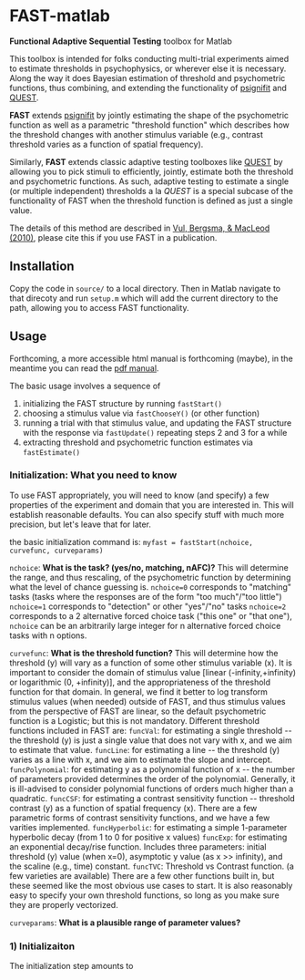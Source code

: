 FAST-matlab
===========

**Functional Adaptive Sequential Testing** toolbox for Matlab

This toolbox is intended for folks conducting multi-trial experiments aimed to estimate thresholds in psychophysics, or wherever else it is necessary. Along the way it does Bayesian estimation of threshold and psychometric functions, thus combining, and extending the functionality of [psignifit](http://psignifit.sourceforge.net/) and [QUEST](http://psych.nyu.edu/pelli/software.html).

**FAST** extends [psignifit](http://psignifit.sourceforge.net/) by jointly estimating the shape of the psychometric function as well as a parametric "threshold function" which describes how the threshold changes with another stimulus variable (e.g., contrast threshold varies as a function of spatial frequency).

Similarly, **FAST** extends classic adaptive testing toolboxes like [QUEST](http://psych.nyu.edu/pelli/software.html) by allowing you to pick stimuli to efficiently, jointly, estimate both the threshold and psychometric functions.  As such, adaptive testing to estimate a single (or multiple independent) thresholds a la _QUEST_ is a special subcase of the functionality of FAST when the threshold function is defined as just a single value.

The details of this method are described in [Vul, Bergsma, & MacLeod (2010)](http://www.evullab.org/pdf/s6.pdf), please cite this if you use FAST in a publication.

## Installation

Copy the code in `source/` to a local directory.  Then in Matlab navigate to that direcoty and run `setup.m` which will add the current directory to the path, allowing you to access FAST functionality.

## Usage

Forthcoming, a more accessible html manual is forthcoming (maybe), in the meantime you can read the [pdf manual](https://github.com/evule/FAST-matlab/raw/master/manual-latex/FAST-manual.pdf).

The basic usage involves a sequence of
1) initializing the FAST structure by running `fastStart()`
2) choosing a stimulus value via `fastChooseY()` (or other function)
3) running a trial with that stimulus value, and updating the FAST structure with the response via `fastUpdate()`
repeating steps 2 and 3 for a while
4) extracting threshold and psychometric function estimates via `fastEstimate()`

### Initialization: What you need to know

To use FAST appropriately, you will need to know (and specify) a few properties of the experiment and domain that you are interested in.  This will establish reasonable defaults.  You can also specify stuff with much more precision, but let's leave that for later.

the basic initialization command is: `myfast = fastStart(nchoice, curvefunc, curveparams)`

`nchoice`: **What is the task? (yes/no, matching, nAFC)?**
This will determine the range, and thus rescaling, of the psychometric function by determining what the level of chance guessing is. 
`nchoice=0` corresponds to "matching" tasks (tasks where the responses are of the form "too much"/"too little")
`nchoice=1` corresponds to "detection" or other "yes"/"no" tasks
`nchoice=2` corresponds to a 2 alternative forced choice task ("this one" or "that one"), `nchoice` can be an arbitrarily large integer for n alternative forced choice tasks with n options.

`curvefunc`: **What is the threshold function?**
This will determine how the threshold (y) will vary as a function of some other stimulus variable (x).  It is important to consider the domain of stimulus value [linear (-infinity,+infinity) or logarithmic (0, +infinity)], and the appropriateness of the threshold function for that domain.  In general, we find it better to log transform stimulus values (when needed) outside of FAST, and thus stimulus values from the perspective of FAST are linear, so the default psychometric function is a Logistic; but this is not mandatory.
Different threshold functions included in FAST are:
`funcVal`: for estimating a single threshold -- the threshold (y) is just a single value that does not vary with x, and we aim to estimate that value.
`funcLine`: for estimating a line -- the threshold (y) varies as a line with x, and we aim to estimate the slope and intercept.
`funcPolynomial`: for estimating y as a polynomial function of x -- the number of parameters provided determines the order of the polynomial.  Generally, it is ill-advised to consider polynomial functions of orders much higher than a quadratic.
`funcCSF`: for estimating a contrast sensitivity function -- threshold contrast (y) as a function of spatial frequency (x).  There are a few parametric forms of contrast sensitivity functions, and we have a few varities implemented.
`funcHyperbolic`: for estimating a simple 1-parameter hyperbolic decay (from 1 to 0 for positive x values)
`funcExp`: for estimating an exponential decay/rise function.  Includes three parameters: initial threshold (y) value (when x=0), asymptotic y value (as x >> infinity), and the scaline (e.g., time) constant.
`funcTVC`: Threshold vs Contrast function.  (a few varieties are available)
There are a few other functions built in, but these seemed like the most obvious use cases to start.  It is also reasonably easy to specify your own threshold functions, so long as you make sure they are properly vectorized.

`curveparams`: **What is a plausible range of parameter values?**



### 1) Initializaiton

The initialization step amounts to 
